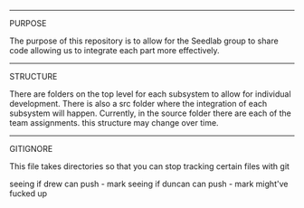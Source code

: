________________________________________________________________________________________________________
PURPOSE

The purpose of this repository is to allow for the Seedlab group to share code allowing us to integrate
each part more effectively. 

________________________________________________________________________________________________________
STRUCTURE

There are folders on the top level for each subsystem to allow for individual development. There is also
a src folder where the integration of each subsystem will happen. Currently, in the source folder there 
are each of the team assignments. this structure may change over time. 


________________________________________________________________________________________________________
GITIGNORE

This file takes directories so that you can stop tracking certain files with git

seeing if drew can push - mark
seeing if duncan can push - mark
might've fucked up